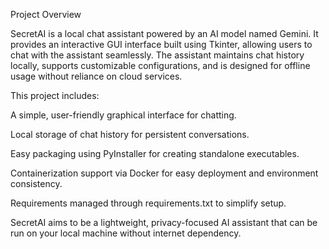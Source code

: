 Project Overview

SecretAI is a local chat assistant powered by an AI model named Gemini. It provides an interactive GUI interface built using Tkinter, allowing users to chat with the assistant seamlessly. The assistant maintains chat history locally, supports customizable configurations, and is designed for offline usage without reliance on cloud services.

This project includes:

  A simple, user-friendly graphical interface for chatting.

  Local storage of chat history for persistent conversations.

  Easy packaging using PyInstaller for creating standalone executables.

  Containerization support via Docker for easy deployment and environment consistency.

  Requirements managed through requirements.txt to simplify setup.

SecretAI aims to be a lightweight, privacy-focused AI assistant that can be run on your local machine without internet dependency.
